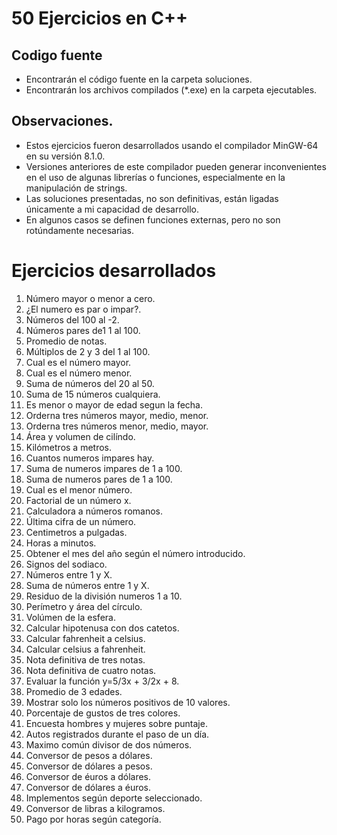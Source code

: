 # 50 Ejercicios en C++

## Codigo fuente

- Encontrarán el código fuente en la carpeta soluciones.
- Encontrarán los archivos compilados (*.exe) en la carpeta ejecutables.

## Observaciones.

- Estos ejercicios fueron desarrollados usando el compilador MinGW-64 en su versión 8.1.0.
- Versiones anteriores de este compilador pueden generar inconvenientes en el uso de algunas librerías o funciones, especialmente en la manipulación de strings.
- Las soluciones presentadas, no son definitivas, están ligadas únicamente a mi capacidad de desarrollo.
- En algunos casos se definen funciones externas, pero no son rotúndamente necesarias.

# Ejercicios desarrollados

01. Número mayor o menor a cero.
02. ¿El numero es par o impar?.
03. Números del 100 al -2.
04. Números pares de1 1 al 100.
05. Promedio de notas.
06. Múltiplos de 2 y 3 del 1 al 100.
07. Cual es el número mayor.
08. Cual es el número menor.
09. Suma de números del 20 al 50.
10. Suma de 15 números cualquiera.
11. Es menor o mayor de edad segun la fecha.
12. Orderna tres números mayor, medio, menor.
13. Orderna tres números menor, medio, mayor.
14. Área y volumen de cilíndo.
15. Kilómetros a metros.
16. Cuantos numeros impares hay.
17. Suma de numeros impares de 1 a 100.
18. Suma de numeros pares de 1 a 100.
19. Cual es el menor número.
20. Factorial de un número x.
21. Calculadora a números romanos.
22. Última cifra de un número.
23. Centimetros a pulgadas.
24. Horas a minutos.
25. Obtener el mes del año según el número introducido.
26. Signos del sodiaco.
27. Números entre 1 y X.
28. Suma de números entre 1 y X.
29. Residuo de la división numeros 1 a 10.
30. Perímetro y área del círculo.
31. Volúmen de la esfera.
32. Calcular hipotenusa con dos catetos.
33. Calcular fahrenheit a celsius.
34. Calcular celsius a fahrenheit.
35. Nota definitiva de tres notas.
36. Nota definitiva de cuatro notas.
37. Evaluar la función y=5/3x + 3/2x + 8.
38. Promedio de 3 edades.
39. Mostrar solo los números positivos de 10 valores.
40. Porcentaje de gustos de tres colores.
41. Encuesta hombres y mujeres sobre puntaje.
42. Autos registrados durante el paso de un día.
43. Maximo común divisor de dos números.
44. Conversor de pesos a dólares.
45. Conversor de dólares a pesos.
46. Conversor de éuros a dólares.
47. Conversor de dólares a éuros.
48. Implementos según deporte seleccionado.
49. Conversor de libras a kilogramos.
50. Pago por horas según categoría.